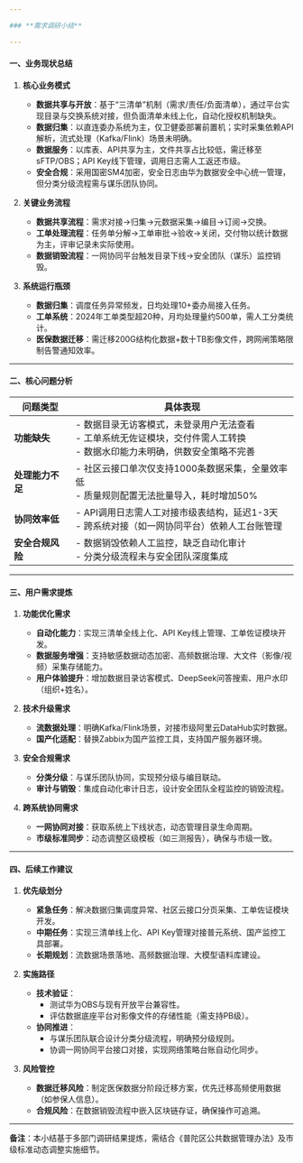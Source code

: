 ```yaml
---

### **需求调研小结**

---
```


#### **一、业务现状总结**
1. **核心业务模式**  
   - **数据共享与开放**：基于“三清单”机制（需求/责任/负面清单），通过平台实现目录与交换系统对接，但负面清单未线上化，自动化授权机制缺失。  
   - **数据归集**：以直连委办系统为主，仅卫健委部署前置机；实时采集依赖API解析，流式处理（Kafka/Flink）场景未明确。  
   - **数据服务**：以库表、API共享为主，文件共享占比较低，需迁移至sFTP/OBS；API Key线下管理，调用日志需人工返还市级。  
   - **安全合规**：采用国密SM4加密，安全日志由华为数据安全中心统一管理，但分类分级流程需与谋乐团队协同。  

2. **关键业务流程**  
   - **数据共享流程**：需求对接→归集→元数据采集→编目→订阅→交换。  
   - **工单处理流程**：任务单分解→工单审批→验收→关闭，交付物以统计数据为主，评审记录未实际使用。  
   - **数据销毁流程**：一网协同平台触发目录下线→安全团队（谋乐）监控销毁。  

3. **系统运行瓶颈**  
   - **数据归集**：调度任务异常频发，日均处理10+委办局接入任务。  
   - **工单系统**：2024年工单类型超20种，月均处理量约500单，需人工分类统计。  
   - **医保数据迁移**：需迁移200G结构化数据+数十TB影像文件，跨网闸策略限制告警通知效率。  

---

#### **二、核心问题分析**
| **问题类型**       | **具体表现**                                                                 |
|--------------------|----------------------------------------------------------------------------|
| **功能缺失**        | - 数据目录无访客模式，未登录用户无法查看<br>- 工单系统无佐证模块，交付件需人工转换<br>- 数据水印能力未明确，供数安全策略不完善 |
| **处理能力不足**    | - 社区云接口单次仅支持1000条数据采集，全量效率低<br>- 质量规则配置无法批量导入，耗时增加50% |
| **协同效率低**      | - API调用日志需人工对接市级表结构，延迟1-3天<br>- 跨系统对接（如一网协同平台）依赖人工台账管理 |
| **安全合规风险**    | - 数据销毁依赖人工监控，缺乏自动化审计<br>- 分类分级流程未与安全团队深度集成 |

---

#### **三、用户需求提炼**
1. **功能优化需求**  
   - **自动化能力**：实现三清单全线上化、API Key线上管理、工单佐证模块开发。  
   - **数据服务增强**：支持敏感数据动态加密、高频数据治理、大文件（影像/视频）采集存储能力。  
   - **用户体验提升**：增加数据目录访客模式、DeepSeek问答搜索、用户水印（组织+姓名）。  

2. **技术升级需求**  
   - **流数据处理**：明确Kafka/Flink场景，对接市级阿里云DataHub实时数据。  
   - **国产化适配**：替换Zabbix为国产监控工具，支持国产服务器环境。  

3. **安全合规需求**  
   - **分类分级**：与谋乐团队协同，实现预分级与编目联动。  
   - **审计与销毁**：集成自动化审计日志，设计安全团队全程监控的销毁流程。  

4. **跨系统协同需求**  
   - **一网协同对接**：获取系统上下线状态，动态管理目录生命周期。  
   - **市级标准同步**：动态调整区级模板（如三测报告），确保与市级一致。  

---

#### **四、后续工作建议**
1. **优先级划分**  
   - **紧急任务**：解决数据归集调度异常、社区云接口分页采集、工单佐证模块开发。  
   - **中期任务**：实现三清单线上化、API Key管理对接普元系统、国产监控工具部署。  
   - **长期规划**：流数据场景落地、高频数据治理、大模型语料库建设。  

2. **实施路径**  
   - **技术验证**：  
     - 测试华为OBS与现有开放平台兼容性。  
     - 评估数据底座平台对影像文件的存储性能（需支持PB级）。  
   - **协同推进**：  
     - 与谋乐团队联合设计分类分级流程，明确预分级规则。  
     - 协调一网协同平台接口对接，实现网络策略台账自动化同步。  

3. **风险管控**  
   - **数据迁移风险**：制定医保数据分阶段迁移方案，优先迁移高频使用数据（如参保人信息）。  
   - **合规风险**：在数据销毁流程中嵌入区块链存证，确保操作可追溯。  

--- 

**备注**：本小结基于多部门调研结果提炼，需结合《普陀区公共数据管理办法》及市级标准动态调整实施细节。